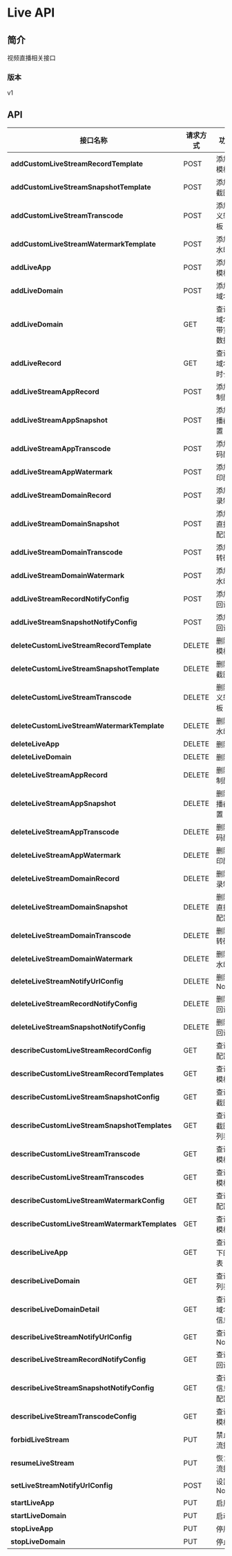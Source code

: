 # Live API


## 简介
视频直播相关接口


### 版本
v1


## API
|接口名称|请求方式|功能描述|
|---|---|---|
|**addCustomLiveStreamRecordTemplate**|POST|添加录制模板|
|**addCustomLiveStreamSnapshotTemplate**|POST|添加直播截图模板|
|**addCustomLiveStreamTranscode**|POST|添加自定义转码模板|
|**addCustomLiveStreamWatermarkTemplate**|POST|添加直播水印模板|
|**addLiveApp**|POST|添加 app 模板|
|**addLiveDomain**|POST|添加直播域名|
|**addLiveDomain**|GET|查询直播域名网络带宽监控数据|
|**addLiveRecord**|GET|查询直播域名录制时长数据|
|**addLiveStreamAppRecord**|POST|添加app录制配置|
|**addLiveStreamAppSnapshot**|POST|添加app直播截图配置|
|**addLiveStreamAppTranscode**|POST|添加app转码配置|
|**addLiveStreamAppWatermark**|POST|添加app水印配置|
|**addLiveStreamDomainRecord**|POST|添加域名录制配置|
|**addLiveStreamDomainSnapshot**|POST|添加域名直播截图配置|
|**addLiveStreamDomainTranscode**|POST|添加域名转码配置|
|**addLiveStreamDomainWatermark**|POST|添加域名水印配置|
|**addLiveStreamRecordNotifyConfig**|POST|添加录制回调配置|
|**addLiveStreamSnapshotNotifyConfig**|POST|添加截图回调配置|
|**deleteCustomLiveStreamRecordTemplate**|DELETE|删除录制模板|
|**deleteCustomLiveStreamSnapshotTemplate**|DELETE|删除直播截图模板|
|**deleteCustomLiveStreamTranscode**|DELETE|删除自定义转码模板|
|**deleteCustomLiveStreamWatermarkTemplate**|DELETE|删除直播水印模板|
|**deleteLiveApp**|DELETE|删除app|
|**deleteLiveDomain**|DELETE|删除域名|
|**deleteLiveStreamAppRecord**|DELETE|删除app录制配置|
|**deleteLiveStreamAppSnapshot**|DELETE|删除app直播截图配置|
|**deleteLiveStreamAppTranscode**|DELETE|删除app转码配置|
|**deleteLiveStreamAppWatermark**|DELETE|删除app水印配置|
|**deleteLiveStreamDomainRecord**|DELETE|删除域名录制配置|
|**deleteLiveStreamDomainSnapshot**|DELETE|删除域名直播截图配置|
|**deleteLiveStreamDomainTranscode**|DELETE|删除域名转码配置|
|**deleteLiveStreamDomainWatermark**|DELETE|删除域名水印配置|
|**deleteLiveStreamNotifyUrlConfig**|DELETE|删除NotifyURL|
|**deleteLiveStreamRecordNotifyConfig**|DELETE|删除录制回调配置|
|**deleteLiveStreamSnapshotNotifyConfig**|DELETE|删除截图回调配置|
|**describeCustomLiveStreamRecordConfig**|GET|查询录制配置|
|**describeCustomLiveStreamRecordTemplates**|GET|查询录制模板列表|
|**describeCustomLiveStreamSnapshotConfig**|GET|查询直播截图配置|
|**describeCustomLiveStreamSnapshotTemplates**|GET|查询直播截图模板列表|
|**describeCustomLiveStreamTranscode**|GET|查询转码模板详情|
|**describeCustomLiveStreamTranscodes**|GET|查询转码模板列表|
|**describeCustomLiveStreamWatermarkConfig**|GET|查询水印配置|
|**describeCustomLiveStreamWatermarkTemplates**|GET|查询录制模板列表|
|**describeLiveApp**|GET|查询域名下的app列表|
|**describeLiveDomain**|GET|查询域名列表|
|**describeLiveDomainDetail**|GET|查询指定域名相关信息|
|**describeLiveStreamNotifyUrlConfig**|GET|查询NotifyURL|
|**describeLiveStreamRecordNotifyConfig**|GET|查询录制回调配置|
|**describeLiveStreamSnapshotNotifyConfig**|GET|查询截图信息回调配置|
|**describeLiveStreamTranscodeConfig**|GET|查询转码模板配置|
|**forbidLiveStream**|PUT|禁止直播流推送|
|**resumeLiveStream**|PUT|恢复直播流推送|
|**setLiveStreamNotifyUrlConfig**|POST|设置NotifyURL|
|**startLiveApp**|PUT|启用APP|
|**startLiveDomain**|PUT|启动域名|
|**stopLiveApp**|PUT|停用APP|
|**stopLiveDomain**|PUT|停止域名|
